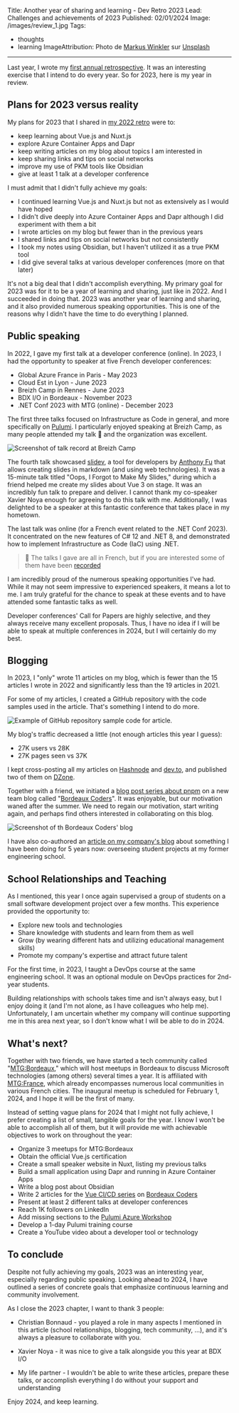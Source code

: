 Title: Another year of sharing and learning - Dev Retro 2023
Lead: Challenges and achievements of 2023
Published: 02/01/2024
Image: /images/review_1.jpg
Tags:
  - thoughts
  - learning
ImageAttribution: Photo de <a href="https://unsplash.com/fr/@markuswinkler?utm_source=unsplash&utm_medium=referral&utm_content=creditCopyText">Markus Winkler</a> sur <a href="https://unsplash.com/fr/photos/-fRAIQHKcc0?utm_source=unsplash&utm_medium=referral&utm_content=creditCopyText">Unsplash</a>
  
---

Last year, I wrote my [first annual retrospective](https://www.techwatching.dev/posts/2022-retro). It was an interesting exercise that I intend to do every year. So for 2023, here is my year in review.

## Plans for 2023 versus reality

My plans for 2023 that I shared in [my 2022 retro](https://www.techwatching.dev/posts/2022-retro) were to:

* keep learning about Vue.js and Nuxt.js
* explore Azure Container Apps and Dapr
* keep writing articles on my blog about topics I am interested in
* keep sharing links and tips on social networks
* improve my use of PKM tools like Obsidian
* give at least 1 talk at a developer conference

I must admit that I didn't fully achieve my goals:

* I continued learning Vue.js and Nuxt.js but not as extensively as I would have hoped
* I didn't dive deeply into Azure Container Apps and Dapr although I did experiment with them a bit
* I wrote articles on my blog but fewer than in the previous years
* I shared links and tips on social networks but not consistently
* I took my notes using Obsidian, but I haven't utilized it as a true PKM tool
* I did give several talks at various developer conferences (more on that later)

It's not a big deal that I didn't accomplish everything. My primary goal for 2023 was for it to be a year of learning and sharing, just like in 2022. And I succeeded in doing that. 2023 was another year of learning and sharing, and it also provided numerous speaking opportunities. This is one of the reasons why I didn't have the time to do everything I planned.

## Public speaking

In 2022, I gave my first talk at a developer conference (online). In 2023, I had the opportunity to speaker at five French developer conferences:

* Global Azure France in Paris - May 2023
* Cloud Est in Lyon - June 2023
* Breizh Camp in Rennes - June 2023
* BDX I/O in Bordeaux - November 2023
* .NET Conf 2023 with MTG (online) - December 2023

The first three talks focused on Infrastructure as Code in general, and more specifically on [Pulumi](https://www.pulumi.com/). I particularly enjoyed speaking at Breizh Camp, as many people attended my talk 🥰 and the organization was excellent.

<img src="/posts/images/2022_retro_talk.webp" class="img-fluid centered-img" alt="Screenshot of talk record at Breizh Camp">

The fourth talk showcased [slidev](https://sli.dev/), a tool for developers by [Anthony Fu](https://antfu.me/) that allows creating slides in markdown (and using web technologies). It was a 15-minute talk titled "Oops, I Forgot to Make My Slides," during which a friend helped me create my slides about Vue 3 on stage. It was an incredibly fun talk to prepare and deliver. I cannot thank my co-speaker Xavier Noya enough for agreeing to do this talk with me. Additionally, I was delighted to be a speaker at this fantastic conference that takes place in my hometown.

The last talk was online (for a French event related to the .NET Conf 2023). It concentrated on the new features of C# 12 and .NET 8, and demonstrated how to implement Infrastructure as Code (IaC) using .NET.

>🎥 The talks I gave are all in French, but if you are interested some of them have been [recorded](https://drp.li/f7I9N)

I am incredibly proud of the numerous speaking opportunities I've had. While it may not seem impressive to experienced speakers, it means a lot to me. I am truly grateful for the chance to speak at these events and to have attended some fantastic talks as well.

Developer conferences' Call for Papers are highly selective, and they always receive many excellent proposals. Thus, I have no idea if I will be able to speak at multiple conferences in 2024, but I will certainly do my best.

## Blogging

In 2023, I "only" wrote 11 articles on my blog, which is fewer than the 15 articles I wrote in 2022 and significantly less than the 19 articles in 2021.

For some of my articles, I created a GitHub repository with the code samples used in the article. That's something I intend to do more.

<img src="/posts/images/2022_retro_github.webp" class="img-fluid centered-img" alt="Example of GitHub repository sample code for article.">

My blog's traffic decreased a little (not enough articles this year I guess):

* 27K users vs 28K
* 27K pages seen vs 37K
    

I kept cross-posting all my articles on [Hashnode](https://techwatching.hashnode.dev/) and [dev.to](https://dzone.com/users/4682620/techwatching.html), and published two of them on [DZone](https://dzone.com/users/4682620/techwatching.html).

Together with a friend, we initiated a [blog post series about pnpm](https://bordeauxcoders.com/series/pnpm-101) on a new team blog called "[Bordeaux Coders](https://bordeauxcoders.com/)". It was enjoyable, but our motivation waned after the summer. We need to regain our motivation, start writing again, and perhaps find others interested in collaborating on this blog.

<img src="/posts/images/2022_retro_blog.webp" class="img-fluid centered-img" alt="Screenshot of th Bordeaux Coders' blog">

I have also co-authored an [article on my company's blog](https://www.avanade.com/fr-fr/blogs/le-blog/life-at-avanade/notre-expertise-au-service-des-nouvelles-generations) about something I have been doing for 5 years now: overseeing student projects at my former engineering school.

## School Relationships and Teaching

As I mentioned, this year I once again supervised a group of students on a small software development project over a few months. This experience provided the opportunity to:

* Explore new tools and technologies
* Share knowledge with students and learn from them as well
* Grow (by wearing different hats and utilizing educational management skills)
* Promote my company's expertise and attract future talent
    
For the first time, in 2023, I taught a DevOps course at the same engineering school. It was an optional module on DevOps practices for 2nd-year students.

Building relationships with schools takes time and isn't always easy, but I enjoy doing it (and I'm not alone, as I have colleagues who help me). Unfortunately, I am uncertain whether my company will continue supporting me in this area next year, so I don't know what I will be able to do in 2024.

## **What's next?**

Together with two friends, we have started a tech community called "[MTG:Bordeaux](https://www.meetup.com/mtg-bordeaux/)," which will host meetups in Bordeaux to discuss Microsoft technologies (among others) several times a year. It is affiliated with [MTG:France](https://www.mtg-france.org/), which already encompasses numerous local communities in various French cities. The inaugural meetup is scheduled for February 1, 2024, and I hope it will be the first of many.

Instead of setting vague plans for 2024 that I might not fully achieve, I prefer creating a list of small, tangible goals for the year. I know I won't be able to accomplish all of them, but it will provide me with achievable objectives to work on throughout the year:

* Organize 3 meetups for MTG:Bordeaux
* Obtain the official Vue.js certification
* Create a small speaker website in Nuxt, listing my previous talks
* Build a small application using Dapr and running in Azure Container Apps
* Write a blog post about Obsidian
* Write 2 articles for the [Vue CI/CD series](https://bordeauxcoders.com/series/vuejs-cicd) on [Bordeaux Coders](https://bordeauxcoders.com/)
* Present at least 2 different talks at developer conferences
* Reach 1K followers on LinkedIn
* Add missing sections to the [Pulumi Azure Workshop](https://github.com/TechWatching/pulumi-azure-workshop)
* Develop a 1-day Pulumi training course
* Create a YouTube video about a developer tool or technology

## To conclude

Despite not fully achieving my goals, 2023 was an interesting year, especially regarding public speaking. Looking ahead to 2024, I have outlined a series of concrete goals that emphasize continuous learning and community involvement.

As I close the 2023 chapter, I want to thank 3 people:

* Christian Bonnaud - you played a role in many aspects I mentioned in this article (school relationships, blogging, tech community, ...), and it's always a pleasure to collaborate with you.
    
* Xavier Noya - it was nice to give a talk alongside you this year at BDX I/O
    
* My life partner - I wouldn't be able to write these articles, prepare these talks, or accomplish everything I do without your support and understanding
    

Enjoy 2024, and keep learning.

